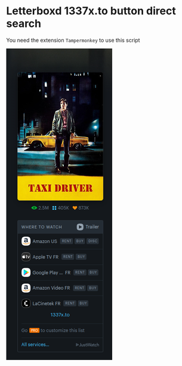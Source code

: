 # Letterboxd 1337x.to button direct search

You need the extension `Tampermonkey` to use this script

![alt text](image.png)